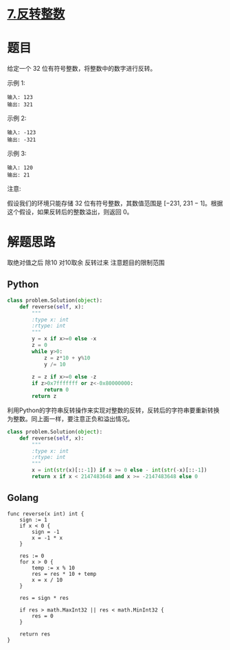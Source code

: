 # [7.反转整数](https://leetcode-cn.com/problems/reverse-integer/description/)

# 题目

给定一个 32 位有符号整数，将整数中的数字进行反转。

示例 1:

	输入: 123
	输出: 321
	
 示例 2:

	输入: -123
	输出: -321
	
示例 3:

	输入: 120
	输出: 21
注意:

假设我们的环境只能存储 32 位有符号整数，其数值范围是 [−231,  231 − 1]。根据这个假设，如果反转后的整数溢出，则返回 0。

# 解题思路

取绝对值之后 除10 对10取余 反转过来 注意题目的限制范围

## Python

```python
class problem.Solution(object):
    def reverse(self, x):
        """
        :type x: int
        :rtype: int
        """
        y = x if x>=0 else -x
        z = 0
        while y>0:
            z = z*10 + y%10
            y /= 10
            
        z = z if x>=0 else -z
        if z>0x7fffffff or z<-0x80000000:
            return 0
        return z

```

利用Python的字符串反转操作来实现对整数的反转，反转后的字符串要重新转换为整数。同上面一样，要注意正负和溢出情况。

```python
class problem.Solution(object):
    def reverse(self, x):
        """
        :type x: int
        :rtype: int
        """
        x = int(str(x)[::-1]) if x >= 0 else - int(str(-x)[::-1])
        return x if x < 2147483648 and x >= -2147483648 else 0
```

## Golang

```golang
func reverse(x int) int {
    sign := 1
    if x < 0 {
        sign = -1
        x = -1 * x
    }
    
    res := 0
    for x > 0 {
        temp := x % 10
        res = res * 10 + temp
        x = x / 10
    }
    
    res = sign * res
    
    if res > math.MaxInt32 || res < math.MinInt32 {
        res = 0
    }
    
    return res
}
```
